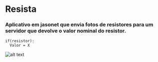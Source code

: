 # Resista
### Aplicativo em jasonet que envia fotos de resistores para um servidor que devolve o valor nominal do resistor.
```
if(resistor):
  Valor = X
```
![alt text][logo]

[logo]: https://www.spreadshirt.se/image-server/v1/mp/designs/125161166,width=178,height=178/resistance-is-futile.png "Resista"
